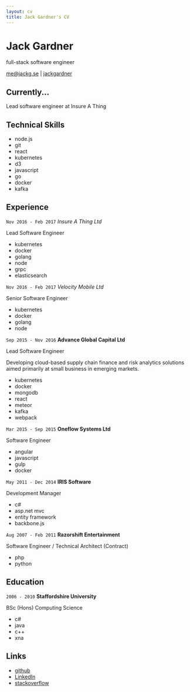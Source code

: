 ```yaml
---
layout: cv
title: Jack Gardner's CV
---
```


# Jack Gardner
full-stack software engineer

<div id="webaddress">
<i class="fa fa-envelope"></i> <a href="mailto:me@jackg.se">me@jackg.se</a>
|
<i class="fa fa-github"></i> <a href="http://github.com/jackgardner">jackgardner</a>
</div>

## Currently...
Lead software engineer at Insure A Thing

## Technical Skills
<ul class="skillz">
  <li>node.js</li>
  <li>git</li>
  <li>react</li>
  <li>kubernetes</li>
  <li>d3</li>
  <li>javascript</li>
  <li>go</li>
  <li>docker</li>
  <li>kafka</li>
</ul>

## Experience

`Nov 2016 - Feb 2017`
*Insure A Thing Ltd*

Lead Software Engineer

<ul class="skillz">
  <li>kubernetes</li>
  <li>docker</li>
  <li>golang</li>
  <li>node</li>
  <li>grpc</li>
  <li>elasticsearch</li>
</ul>

`Nov 2016 - Feb 2017`
*Velocity Mobile Ltd*

Senior Software Engineer

<ul class="skillz">
  <li>kubernetes</li>
  <li>docker</li>
  <li>golang</li>
  <li>node</li>
</ul>

`Sep 2015 - Nov 2016`
__Advance Global Capital Ltd__

Lead Software Engineer

Developing cloud-based supply chain finance and risk analytics solutions aimed primarily at small business in emerging markets.

<ul class="skillz">
    <li>kubernetes</li>
    <li>docker</li>
    <li>mongodb</li>
    <li>react</li>
    <li>meteor</li>
    <li>kafka</li>
    <li>webpack</li>
</ul>


`Mar 2015 - Sep 2015`
__Oneflow Systems Ltd__

Software Engineer

<ul class="skillz">
    <li>angular</li>
    <li>javascript</li>
    <li>gulp</li>
    <li>docker</li>
</ul>


`May 2011 - Dec 2014`
__IRIS Software__

Development Manager

<ul class="skillz">
    <li>c#</li>
    <li>asp.net mvc</li>
    <li>entity framework</li>
    <li>backbone.js</li>
</ul>


`Aug 2007 - Feb 2011`
__Razorshift Entertainment__

Software Engineer / Technical Architect (Contract)
<ul class="skillz">
<li>php</li>
<li>python</li>
</ul>


## Education

`2006 - 2010`
__Staffordshire University__

BSc (Hons) Computing Science
<ul class="skillz">
<li>c#</li>
<li>java</li>
<li>c++</li>
<li>xna</li>
</ul>

## Links

* <i class="fa fa-github"></i> <a href="http://github.com/jackgardner">github</a>
* <i class="fa fa-linkedin"></i> <a href="https://uk.linkedin.com/in/gardnerjack">LinkedIn</a>
* <i class="fa fa-stack-overflow"></i> <a href="http://stackoverflow.com/users/2167436/jack-gardner">stackoverflow</a>



